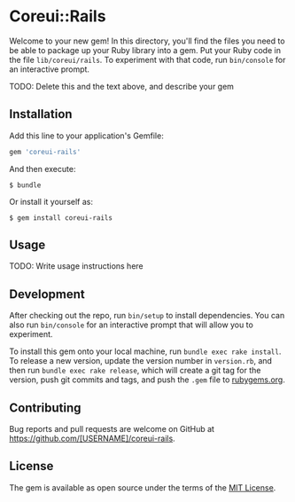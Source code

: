# Coreui::Rails

Welcome to your new gem! In this directory, you'll find the files you need to be able to package up your Ruby library into a gem. Put your Ruby code in the file `lib/coreui/rails`. To experiment with that code, run `bin/console` for an interactive prompt.

TODO: Delete this and the text above, and describe your gem

## Installation

Add this line to your application's Gemfile:

```ruby
gem 'coreui-rails'
```

And then execute:

    $ bundle

Or install it yourself as:

    $ gem install coreui-rails

## Usage

TODO: Write usage instructions here

## Development

After checking out the repo, run `bin/setup` to install dependencies. You can also run `bin/console` for an interactive prompt that will allow you to experiment.

To install this gem onto your local machine, run `bundle exec rake install`. To release a new version, update the version number in `version.rb`, and then run `bundle exec rake release`, which will create a git tag for the version, push git commits and tags, and push the `.gem` file to [rubygems.org](https://rubygems.org).

## Contributing

Bug reports and pull requests are welcome on GitHub at https://github.com/[USERNAME]/coreui-rails.

## License

The gem is available as open source under the terms of the [MIT License](https://opensource.org/licenses/MIT).
